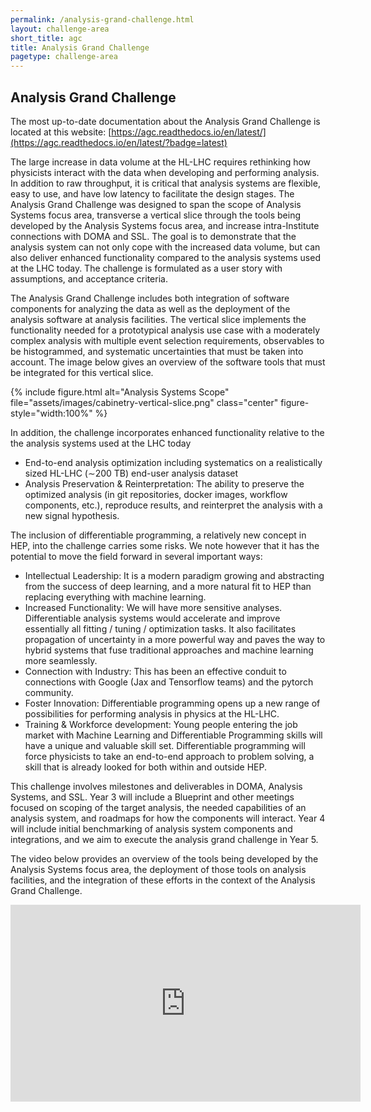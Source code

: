 ```yaml
---
permalink: /analysis-grand-challenge.html
layout: challenge-area
short_title: agc
title: Analysis Grand Challenge
pagetype: challenge-area
---
```


## Analysis Grand Challenge

The most up-to-date documentation about the Analysis Grand Challenge is located at this website: [https://agc.readthedocs.io/en/latest/](https://agc.readthedocs.io/en/latest/?badge=latest)

The large increase in data volume at the HL-LHC requires rethinking how physicists interact with the data when developing and performing analysis. In addition to raw throughput, it is critical that analysis systems are flexible, easy to use, and have low latency to facilitate the design stages. The Analysis Grand Challenge was designed to span the scope of Analysis Systems focus area, transverse a vertical slice through the tools being developed by the Analysis Systems focus area, and increase intra-Institute connections with DOMA and SSL. The goal is to demonstrate that the analysis system can not only cope with the increased data volume, but can also deliver enhanced functionality compared to the analysis systems used at the LHC today. The challenge is formulated as a user story with assumptions, and acceptance criteria.

The Analysis Grand Challenge includes both integration of software components for analyzing the data as well as the deployment of the analysis software at analysis facilities. The vertical slice implements the functionality needed for a prototypical analysis use case with a moderately complex analysis with multiple event selection requirements, observables to be histogrammed, and systematic uncertainties that must be taken into account. The image below gives an overview of the software tools that must be integrated for this vertical slice.

{% include figure.html
  alt="Analysis Systems Scope"
  file="assets/images/cabinetry-vertical-slice.png"
  class="center"
  figure-style="width:100%"
%}


In addition, the challenge incorporates enhanced functionality relative to the  the analysis systems used at the LHC today
- End-to-end analysis optimization including systematics on a realistically sized HL-LHC (∼200 TB) end-user analysis dataset
- Analysis Preservation & Reinterpretation: The ability to preserve the optimized analysis (in git repositories, docker images, workflow components, etc.), reproduce results, and reinterpret the analysis with a new signal hypothesis.


The inclusion of differentiable programming, a relatively new concept in HEP, into the challenge carries some risks. We note however that it has the potential to move the field forward in several important ways:

- Intellectual Leadership: It is a modern paradigm growing and abstracting from the success of deep learning, and a more natural fit to HEP than replacing everything with machine learning.
- Increased Functionality: We will have more sensitive analyses. Differentiable analysis systems
would accelerate and improve essentially all fitting / tuning / optimization tasks. It also facilitates propagation of uncertainty in a more powerful way and paves the way to hybrid systems that fuse traditional approaches and machine learning more seamlessly.
- Connection with Industry: This has been an effective conduit to connections with Google (Jax and Tensorflow teams) and the pytorch community.
- Foster Innovation: Differentiable programming opens up a new range of possibilities for performing analysis in physics at the HL-LHC.
- Training & Workforce development: Young people entering the job market with Machine Learning and Differentiable Programming skills will have a unique and valuable skill set. Differentiable programming will force physicists to take an end-to-end approach to problem solving, a skill that is already looked for both within and outside HEP.

This challenge involves milestones and deliverables in DOMA, Analysis Systems, and SSL. Year 3 will include a Blueprint and other meetings focused on scoping of the target analysis, the needed capabilities of an analysis system, and roadmaps for how the components will interact. Year 4 will include initial benchmarking of analysis system components and integrations, and we aim to execute the analysis grand challenge in Year 5.


The video below provides an overview of the tools being developed by the Analysis Systems focus area, the deployment of those tools on analysis facilities, and the integration of these efforts in the context of the Analysis Grand Challenge.

<iframe width="560" height="315" src="https://www.youtube.com/embed/nDpk0tYOVlc" title="YouTube video player" frameborder="0" allow="accelerometer; autoplay; clipboard-write; encrypted-media; gyroscope; picture-in-picture" allowfullscreen></iframe>
